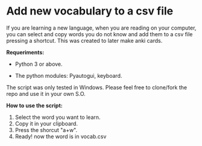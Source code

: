 # Add new vocabulary to a csv file

If you are learning a new language, when you are reading on your computer, you can select and copy  words you do not know and add them to a csv file pressing a shortcut. This was created to later make anki cards.

**Requeriments:**

- Python 3 or above.

- The python modules: Pyautogui, keyboard.


The script was only tested in Windows. Please feel free to clone/fork the repo and use it in your own S.O.

**How to use the script:** 

1) Select the word you want to learn.
2) Copy it in your clipboard.
3) Press the shorcut "a+w".
4) Ready! now the word is in vocab.csv